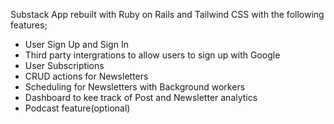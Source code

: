 Substack App rebuilt with Ruby on Rails and Tailwind CSS with the following features;
- User Sign Up and Sign In
- Third party intergrations to allow users to sign up with Google
- User Subscriptions
- CRUD actions for Newsletters
- Scheduling for Newsletters with Background workers
- Dashboard to kee track of Post and Newsletter analytics
- Podcast feature(optional)

